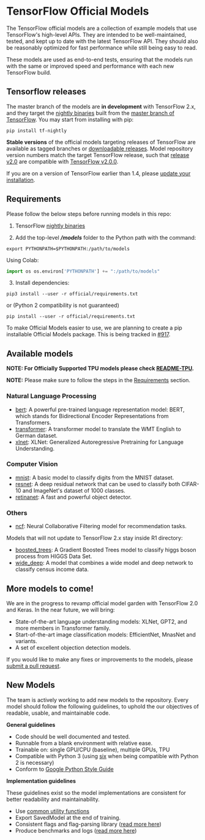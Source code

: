 # TensorFlow Official Models

The TensorFlow official models are a collection of example models that use
TensorFlow's high-level APIs. They are intended to be well-maintained, tested,
and kept up to date with the latest TensorFlow API. They should also be
reasonably optimized for fast performance while still being easy to read.

These models are used as end-to-end tests, ensuring that the models run with the
same or improved speed and performance with each new TensorFlow build.

## Tensorflow releases

The master branch of the models are **in development** with TensorFlow 2.x, and
they target the
[nightly binaries](https://github.com/tensorflow/tensorflow#installation) built
from the
[master branch of TensorFlow](https://github.com/tensorflow/tensorflow/tree/master).
You may start from installing with pip:

```shell
pip install tf-nightly
```

**Stable versions** of the official models targeting releases of TensorFlow are
available as tagged branches or
[downloadable releases](https://github.com/tensorflow/models/releases). Model
repository version numbers match the target TensorFlow release, such that
[release v2.0](https://github.com/tensorflow/models/releases/tag/v2.0) are
compatible with
[TensorFlow v2.0.0](https://github.com/tensorflow/tensorflow/releases/tag/v2.0.0).

If you are on a version of TensorFlow earlier than 1.4, please
[update your installation](https://www.tensorflow.org/install/).

## Requirements

Please follow the below steps before running models in this repo:

1.  TensorFlow
    [nightly binaries](https://github.com/tensorflow/tensorflow#installation)

2.  Add the top-level ***/models*** folder to the Python path with the command:

  ```shell
  export PYTHONPATH=$PYTHONPATH:/path/to/models
  ```

  Using Colab:

  ```python
  import os os.environ['PYTHONPATH'] += ":/path/to/models"
  ```

3.  Install dependencies:

  ```shell
  pip3 install --user -r official/requirements.txt
  ```

  or (Python 2 compatibility is not guaranteed)

  ```shell
  pip install --user -r official/requirements.txt
  ```

To make Official Models easier to use, we are planning to create a pip
installable Official Models package. This is being tracked in
[#917](https://github.com/tensorflow/models/issues/917).

## Available models

**NOTE: For Officially Supported TPU models please check [README-TPU](README-TPU.md).**

**NOTE:** Please make sure to follow the steps in the
[Requirements](#requirements) section.

### Natural Language Processing

*   [bert](nlp/bert): A powerful pre-trained language representation model:
    BERT, which stands for Bidirectional Encoder Representations from
    Transformers.
*   [transformer](transformer): A transformer model to translate the WMT English
    to German dataset.
*   [xlnet](nlp/xlnet): XLNet: Generalized Autoregressive Pretraining for
    Language Understanding.

### Computer Vision

*   [mnist](vision/image_classification): A basic model to classify digits from
    the MNIST dataset.
*   [resnet](vision/image_classification): A deep residual network that can be
    used to classify both CIFAR-10 and ImageNet's dataset of 1000 classes.
*   [retinanet](vision/detection): A fast and powerful object detector.

### Others

*   [ncf](recommendation): Neural Collaborative Filtering model for
    recommendation tasks.

Models that will not update to TensorFlow 2.x stay inside R1 directory:

*   [boosted_trees](r1/boosted_trees): A Gradient Boosted Trees model to
    classify higgs boson process from HIGGS Data Set.
*   [wide_deep](r1/wide_deep): A model that combines a wide model and deep
    network to classify census income data.

## More models to come!

We are in the progress to revamp official model garden with TensorFlow 2.0 and
Keras. In the near future, we will bring:

*   State-of-the-art language understanding models: XLNet, GPT2, and more
    members in Transformer family.
*   Start-of-the-art image classification models: EfficientNet, MnasNet and
    variants.
*   A set of excellent objection detection models.

If you would like to make any fixes or improvements to the models, please
[submit a pull request](https://github.com/tensorflow/models/compare).

## New Models

The team is actively working to add new models to the repository. Every model
should follow the following guidelines, to uphold the our objectives of
readable, usable, and maintainable code.

**General guidelines**

* Code should be well documented and tested.
* Runnable from a blank environment with relative ease.
* Trainable on: single GPU/CPU (baseline), multiple GPUs, TPU
* Compatible with Python 3 (using [six](https://pythonhosted.org/six/) when
  being compatible with Python 2 is necessary)
* Conform to [Google Python Style Guide](https://github.com/google/styleguide/blob/gh-pages/pyguide.md)

**Implementation guidelines**

These guidelines exist so the model implementations are consistent for better
readability and maintainability.

*   Use [common utility functions](utils)
*   Export SavedModel at the end of training.
*   Consistent flags and flag-parsing library
    ([read more here](utils/flags/guidelines.md))
*   Produce benchmarks and logs ([read more here](utils/logs/guidelines.md))
